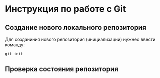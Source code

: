 # **Инструкция по работе с Git**

## Создание нового локального репозитория

Для созданиния нового репозитория (инициализации) нужнео ввести команду:

    git init

## Проверка состояния репозитория 
